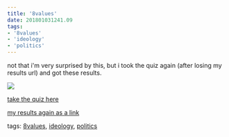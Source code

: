 ```yaml
---
title: '8values'
date: 201801031241.09
tags:
- '8values'
- 'ideology'
- 'politics'
---
```


not that i'm very surprised by this, but i took the quiz again (after
losing my results url) and got these results.

![](https://bhh.sh/pub/photos/8values.png)

[take the quiz here](https://8values.github.io)

[my results again as a
link](https://8values.github.io/results.html?e=95.7&d=92.6&g=78.5&s=92.3)

tags: [8values](tag_8values.html), [ideology](tag_ideology.html),
[politics](tag_politics.html)
